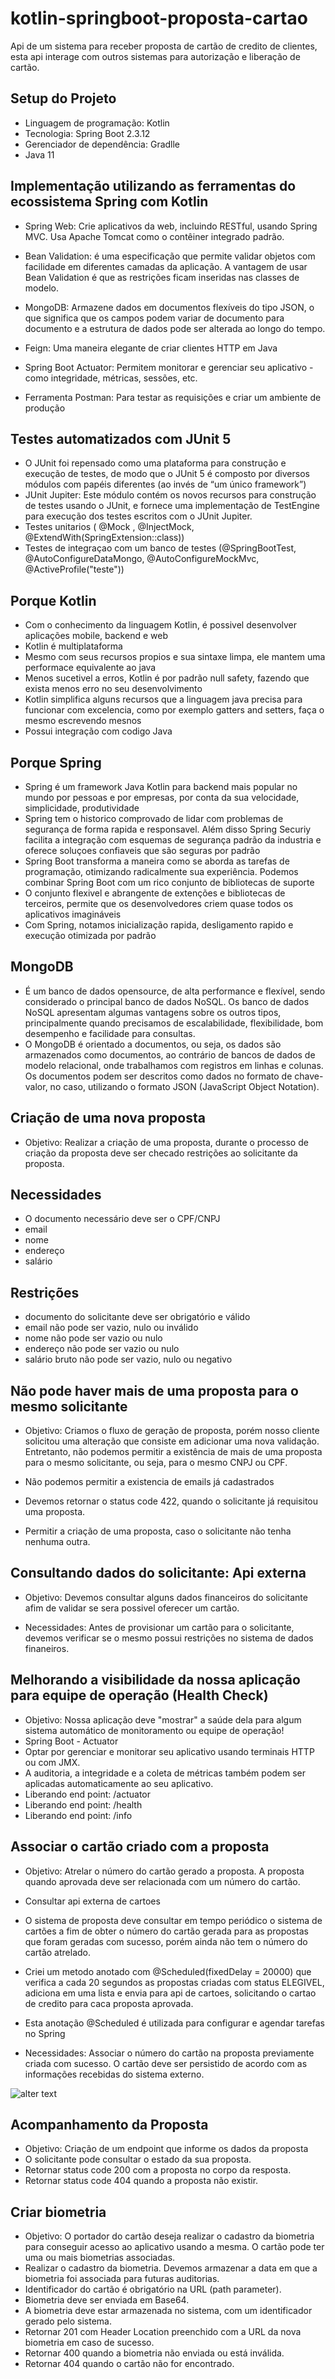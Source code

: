 # kotlin-springboot-proposta-cartao
Api de um sistema para receber proposta de cartão de credito de clientes, esta api interage com outros sistemas para autorização e liberação de cartão.

## Setup do Projeto 
* Linguagem de programação: Kotlin
* Tecnologia: Spring Boot 2.3.12
* Gerenciador de dependência: Gradlle
* Java 11

## Implementação utilizando as ferramentas do ecossistema Spring com Kotlin 

* Spring Web: Crie aplicativos da web, incluindo RESTful, usando Spring MVC. Usa Apache Tomcat como o contêiner integrado padrão.

* Bean Validation: é uma especificação que permite validar objetos com facilidade em diferentes camadas da aplicação. A vantagem de usar Bean Validation é que as restrições ficam inseridas nas classes de modelo.

* MongoDB: Armazene dados em documentos flexíveis do tipo JSON, o que significa que os campos podem variar de documento para documento e a estrutura de dados pode ser alterada ao longo do tempo.

* Feign: Uma maneira elegante de criar clientes HTTP em Java

* Spring Boot Actuator: Permitem monitorar e gerenciar seu aplicativo - como integridade, métricas, sessões, etc.

* Ferramenta Postman: Para testar as requisições e criar um ambiente de produção

## Testes automatizados com JUnit 5
* O JUnit foi repensado como uma plataforma para construção e execução de testes, de modo que o JUnit 5 é composto por diversos módulos com papéis diferentes (ao invés de “um único framework”)
* JUnit Jupiter: Este módulo contém os novos recursos para construção de testes usando o JUnit, e fornece uma implementação de TestEngine para execução dos testes escritos com o JUnit Jupiter.
* Testes unitarios ( @Mock , @InjectMock, @ExtendWith(SpringExtension::class))
* Testes de integraçao com um banco de testes (@SpringBootTest, @AutoConfigureDataMongo, @AutoConfigureMockMvc, @ActiveProfile("teste"))


## Porque Kotlin
* Com o conhecimento da linguagem Kotlin, é possivel desenvolver aplicações mobile, backend e web
* Kotlin é multiplataforma
* Mesmo com seus recursos propios e sua sintaxe limpa, ele mantem uma performace equivalente ao java
* Menos sucetivel a erros, Kotlin é por padrão null safety, fazendo que exista menos erro no seu desenvolvimento
* Kotlin simplifica alguns recursos que a linguagem java precisa para funcionar com excelencia, como por exemplo gatters and setters, faça o mesmo escrevendo mesnos
* Possui integração com codigo Java

## Porque Spring
* Spring é um framework Java Kotlin para backend mais popular no mundo por pessoas e por empresas, por conta da sua velocidade, simplicidade, produtividade
* Spring tem o historico comprovado de lidar com problemas de segurança de forma rapida e responsavel. Além disso Spring Securiy facilita a integração com esquemas de segurança padrão da industria e oferece soluçoes confiaveis que são seguras por padrão
* Spring Boot transforma a maneira como se aborda as tarefas de programação, otimizando radicalmente sua experiência. Podemos combinar Spring Boot com um rico conjunto de bibliotecas de suporte
* O conjunto flexivel e abrangente de extenções e bibliotecas de terceiros, permite que os desenvolvedores criem quase todos os aplicativos imagináveis
* Com Spring, notamos inicialização rapida, desligamento rapido e execução otimizada por padrão

## MongoDB
* É um banco de dados opensource, de alta performance e flexível, sendo considerado o principal banco de dados NoSQL.
Os banco de dados NoSQL apresentam algumas vantagens sobre os outros tipos, principalmente quando precisamos de escalabilidade, flexibilidade, bom desempenho e facilidade para consultas.
* O MongoDB é orientado a documentos, ou seja, os dados são armazenados como documentos, ao contrário de bancos de dados de modelo relacional, onde trabalhamos com registros em linhas e colunas. Os documentos podem ser descritos como dados no formato de chave-valor, no caso, utilizando o formato JSON (JavaScript Object Notation).

## Criação de uma nova proposta
* Objetivo:  Realizar a criação de uma proposta, durante o processo de criação da proposta deve ser checado restrições ao solicitante da proposta.

## Necessidades
* O documento necessário deve ser o CPF/CNPJ
* email
* nome
* endereço
* salário

## Restrições
* documento do solicitante deve ser obrigatório e válido
* email não pode ser vazio, nulo ou inválido
* nome não pode ser vazio ou nulo
* endereço não pode ser vazio ou nulo
* salário bruto não pode ser vazio, nulo ou negativo

## Não pode haver mais de uma proposta para o mesmo solicitante

* Objetivo: Criamos o fluxo de geração de proposta, porém nosso cliente solicitou uma alteração que consiste em adicionar uma nova validação.
Entretanto, não podemos permitir a existência de mais de uma proposta para o mesmo solicitante, ou seja, para o mesmo CNPJ ou CPF.
* Não podemos permitir a existencia de emails já cadastrados

* Devemos retornar o status code 422, quando o solicitante já requisitou uma proposta.
* Permitir a criação de uma proposta, caso o solicitante não tenha nenhuma outra.

## Consultando dados do solicitante: Api externa 
* Objetivo: Devemos consultar alguns dados financeiros do solicitante afim de validar se sera possivel oferecer um cartão.

* Necessidades: Antes de provisionar um cartão para o solicitante, devemos verificar se o mesmo possui restrições no sistema de dados finaneiros.

## Melhorando a visibilidade da nossa aplicação para equipe de operação (Health Check)
* Objetivo: Nossa aplicação deve "mostrar" a saúde dela para algum sistema automático de monitoramento ou equipe de operação!
* Spring Boot - Actuator
* Optar por gerenciar e monitorar seu aplicativo usando terminais HTTP ou com JMX. 
* A auditoria, a integridade e a coleta de métricas também podem ser aplicadas automaticamente ao seu aplicativo.
* Liberando end point: /actuator
* Liberando end point: /health
* Liberando end point: /info

## Associar o cartão criado com a proposta
* Objetivo: Atrelar o número do cartão gerado a proposta. A proposta quando aprovada deve ser relacionada com um número do cartão.
* Consultar api externa de cartoes

* O sistema de proposta deve consultar em tempo periódico o sistema de cartões a fim de obter o número do cartão gerada para as propostas que foram geradas com sucesso, porém ainda não tem o número do cartão atrelado.

* Criei um metodo anotado com @Scheduled(fixedDelay = 20000) que verifica a cada 20 segundos as propostas criadas com status ELEGIVEL, adiciona em uma lista e envia para api de cartoes, solicitando o cartao de credito para caca proposta aprovada.
* Esta anotação  @Scheduled é utilizada para configurar e agendar tarefas no Spring

* Necessidades: Associar o número do cartão na proposta previamente criada com sucesso. O cartão deve ser persistido de acordo com as informações recebidas do sistema externo.

![alter text](https://github.com/wagnersistemalima/kotlin-springboot-proposta-cartao/blob/main/images/mongo2.png)

## Acompanhamento da Proposta
* Objetivo: Criação de um endpoint que informe os dados da proposta
* O solicitante pode consultar o estado da sua proposta.
* Retornar status code 200 com a proposta no corpo da resposta.
* Retornar status code 404 quando a proposta não existir.

## Criar biometria
* Objetivo: O portador do cartão deseja realizar o cadastro da biometria para conseguir acesso ao aplicativo usando a mesma. O cartão pode ter uma ou mais biometrias associadas.
* Realizar o cadastro da biometria. Devemos armazenar a data em que a biometria foi associada para futuras auditorias.
* Identificador do cartão é obrigatório na URL (path parameter).
* Biometria deve ser enviada em Base64.
* A biometria deve estar armazenada no sistema, com um identificador gerado pelo sistema.
* Retornar 201 com Header Location preenchido com a URL da nova biometria em caso de sucesso.
* Retornar 400 quando a biometria não enviada ou está inválida.
* Retornar 404 quando o cartão não for encontrado.
